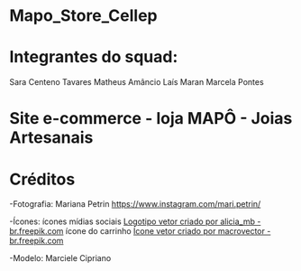 # Mapo_Store_Cellep

# Integrantes do squad:
Sara Centeno Tavares
Matheus Amâncio
Laís Maran
Marcela Pontes

# Site e-commerce - loja MAPÔ - Joias Artesanais

# Créditos
-Fotografia:
Mariana Petrin
https://www.instagram.com/mari.petrin/

-Ícones:
ícones mídias sociais <a href="https://br.freepik.com/vetores/logotipo">Logotipo vetor criado por alicia_mb - br.freepik.com</a>
ícone do carrinho <a href="https://br.freepik.com/vetores/icone">Ícone vetor criado por macrovector - br.freepik.com</a>

-Modelo:
Marciele Cipriano
